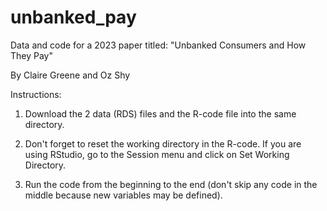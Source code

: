 # unbanked_pay

Data and code for a 2023 paper titled: "Unbanked Consumers and How They Pay"

By Claire Greene and Oz Shy

Instructions: 

1. Download the 2 data (RDS) files and the R-code file into the same directory. 

2. Don't forget to reset the working directory in the R-code. If you are using RStudio, go to the Session menu and click on Set Working Directory. 

3. Run the code from the beginning to the end (don't skip any code in the middle because new variables may be defined). 
